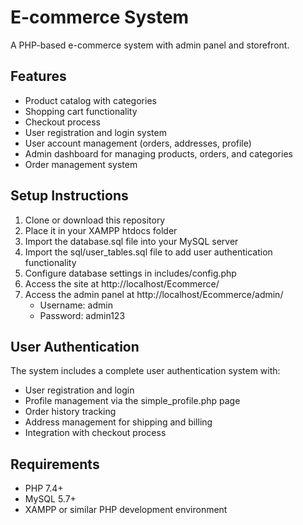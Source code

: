 # E-commerce System

A PHP-based e-commerce system with admin panel and storefront.

## Features

- Product catalog with categories
- Shopping cart functionality
- Checkout process
- User registration and login system
- User account management (orders, addresses, profile)
- Admin dashboard for managing products, orders, and categories
- Order management system

## Setup Instructions

1. Clone or download this repository
2. Place it in your XAMPP htdocs folder
3. Import the database.sql file into your MySQL server
4. Import the sql/user_tables.sql file to add user authentication functionality
5. Configure database settings in includes/config.php
6. Access the site at http://localhost/Ecommerce/
7. Access the admin panel at http://localhost/Ecommerce/admin/
   - Username: admin
   - Password: admin123

## User Authentication

The system includes a complete user authentication system with:
- User registration and login
- Profile management via the simple_profile.php page
- Order history tracking 
- Address management for shipping and billing
- Integration with checkout process

## Requirements

- PHP 7.4+
- MySQL 5.7+
- XAMPP or similar PHP development environment
